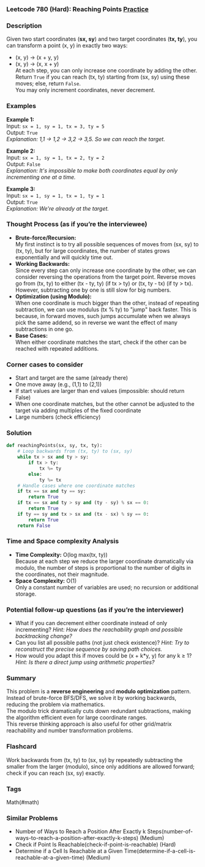 ### Leetcode 780 (Hard): Reaching Points [Practice](https://leetcode.com/problems/reaching-points)

### Description  
Given two start coordinates (**sx, sy**) and two target coordinates (**tx, ty**), you can transform a point (x, y) in exactly two ways:  
- (x, y) → (x + y, y)  
- (x, y) → (x, x + y)  
At each step, you can only increase one coordinate by adding the other.  
Return `True` if you can reach (tx, ty) starting from (sx, sy) using these moves; else, return `False`.  
You may only increment coordinates, never decrement.

### Examples  

**Example 1:**  
Input: `sx = 1, sy = 1, tx = 3, ty = 5`  
Output: `True`  
*Explanation: 1,1 → 1,2 → 3,2 → 3,5. So we can reach the target.*

**Example 2:**  
Input: `sx = 1, sy = 1, tx = 2, ty = 2`  
Output: `False`  
*Explanation: It's impossible to make both coordinates equal by only incrementing one at a time.*

**Example 3:**  
Input: `sx = 1, sy = 1, tx = 1, ty = 1`  
Output: `True`  
*Explanation: We're already at the target.*

### Thought Process (as if you’re the interviewee)  

- **Brute-force/Recursion:**  
  My first instinct is to try all possible sequences of moves from (sx, sy) to (tx, ty), but for large coordinates, the number of states grows exponentially and will quickly time out.  
- **Working Backwards:**  
  Since every step can only increase one coordinate by the other, we can consider reversing the operations from the target point. Reverse moves go from (tx, ty) to either (tx - ty, ty) (if tx > ty) or (tx, ty - tx) (if ty > tx).  
  However, subtracting one by one is still slow for big numbers.
- **Optimization (using Modulo):**  
  When one coordinate is much bigger than the other, instead of repeating subtraction, we can use modulus (tx % ty) to "jump" back faster. This is because, in forward moves, such jumps accumulate when we always pick the same addend, so in reverse we want the effect of many subtractions in one go.  
- **Base Cases:**  
  When either coordinate matches the start, check if the other can be reached with repeated additions.

### Corner cases to consider  
- Start and target are the same (already there)
- One move away (e.g., (1,1) to (2,1))
- If start values are larger than end values (impossible: should return False)
- When one coordinate matches, but the other cannot be adjusted to the target via adding multiples of the fixed coordinate
- Large numbers (check efficiency)

### Solution

```python
def reachingPoints(sx, sy, tx, ty):
    # Loop backwards from (tx, ty) to (sx, sy)
    while tx > sx and ty > sy:
        if tx > ty:
            tx %= ty
        else:
            ty %= tx
    # Handle cases where one coordinate matches
    if tx == sx and ty == sy:
        return True
    if tx == sx and ty > sy and (ty - sy) % sx == 0:
        return True
    if ty == sy and tx > sx and (tx - sx) % sy == 0:
        return True
    return False
```

### Time and Space complexity Analysis  

- **Time Complexity:** O(log max(tx, ty))  
  Because at each step we reduce the larger coordinate dramatically via modulo, the number of steps is proportional to the number of digits in the coordinates, not their magnitude.
- **Space Complexity:** O(1)  
  Only a constant number of variables are used; no recursion or additional storage.

### Potential follow-up questions (as if you’re the interviewer)  

- What if you can decrement either coordinate instead of only incrementing?
  *Hint: How does the reachability graph and possible backtracking change?*
- Can you list all possible paths (not just check existence)?
  *Hint: Try to reconstruct the precise sequence by saving path choices.*
- How would you adapt this if moves could be (x + k\*y, y) for any k ≥ 1?
  *Hint: Is there a direct jump using arithmetic properties?*

### Summary
This problem is a **reverse engineering** and **modulo optimization** pattern.  
Instead of brute-force BFS/DFS, we solve it by working backwards, reducing the problem via mathematics.  
The modulo trick dramatically cuts down redundant subtractions, making the algorithm efficient even for large coordinate ranges.  
This reverse thinking approach is also useful for other grid/matrix reachability and number transformation problems.


### Flashcard
Work backwards from (tx, ty) to (sx, sy) by repeatedly subtracting the smaller from the larger (modulo), since only additions are allowed forward; check if you can reach (sx, sy) exactly.

### Tags
Math(#math)

### Similar Problems
- Number of Ways to Reach a Position After Exactly k Steps(number-of-ways-to-reach-a-position-after-exactly-k-steps) (Medium)
- Check if Point Is Reachable(check-if-point-is-reachable) (Hard)
- Determine if a Cell Is Reachable at a Given Time(determine-if-a-cell-is-reachable-at-a-given-time) (Medium)